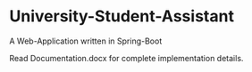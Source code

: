 # University-Student-Assistant
A Web-Application written in Spring-Boot

Read Documentation.docx for complete implementation details.
